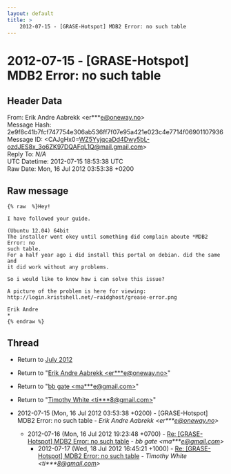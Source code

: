 ```yaml
---
layout: default
title: >
    2012-07-15 - [GRASE-Hotspot] MDB2 Error: no such table
---
```


# 2012-07-15 - [GRASE-Hotspot] MDB2 Error: no such table

## Header Data

From: Erik Andre Aabrekk \<er***e@oneway.no\><br>
Message Hash: 2e9f8c41b7fcf747754e306ab536ff7f07e95a421e023c4e7714f06901107936<br>
Message ID: \<CAJgHx0=WZ5YyjqcaDd4Dwy5bL-ozdJES8x_3o6ZK97DQAFqL1Q@mail.gmail.com\><br>
Reply To: _N/A_<br>
UTC Datetime: 2012-07-15 18:53:38 UTC<br>
Raw Date: Mon, 16 Jul 2012 03:53:38 +0200<br>

## Raw message

```
{% raw  %}Hey!

I have followed your guide.

(Ubuntu 12.04) 64bit
The installer went okey until something did complain aboute *MDB2 Error: no
such table.
For a half year ago i did install this portal on debian. did the same and
it did work without any problems.

So i would like to know how i can solve this issue?

A picture of the problem is here for viewing:
http://login.kristshell.net/~raidghost/grease-error.png

Erik Andre
*
{% endraw %}
```

## Thread

+ Return to [July 2012](/archive/2012/07)

+ Return to "[Erik Andre Aabrekk <er***e<span>@</span>oneway.no>](/authors/er___e_at_oneway_no)"
+ Return to "[bb gate <ma***e<span>@</span>gmail.com>](/authors/ma___e_at_gmail_com)"
+ Return to "[Timothy White <ti***8<span>@</span>gmail.com>](/authors/ti___8_at_gmail_com)"

+ 2012-07-15 (Mon, 16 Jul 2012 03:53:38 +0200) - [GRASE-Hotspot] MDB2 Error: no such table - _Erik Andre Aabrekk \<er***e@oneway.no\>_
  + 2012-07-16 (Mon, 16 Jul 2012 19:23:48 +0700) - [Re: [GRASE-Hotspot] MDB2 Error: no such table](/archive/2012/07/62a93eb4a135cb6f4f24fe33497ee1c6b4ab83fd381333e81468ad0e4831bc92) - _bb gate \<ma***e@gmail.com\>_
    + 2012-07-17 (Wed, 18 Jul 2012 16:45:21 +1000) - [Re: [GRASE-Hotspot] MDB2 Error: no such table](/archive/2012/07/48c6c8eb9d2f39dd56f1fb6f8e74d67469932e2978249d2374cdb5a0595d61f9) - _Timothy White \<ti***8@gmail.com\>_

